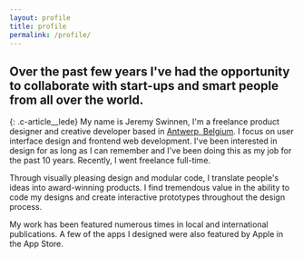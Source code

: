 ```yaml
---
layout: profile
title: profile
permalink: /profile/
---
```

## Over the past few years I've had the opportunity to collaborate with start-ups and smart people from all over the world.
{: .c-article__lede}
My name is Jeremy Swinnen, I'm a freelance product designer and creative developer based in [Antwerp, Belgium](https://goo.gl/maps/igSsnqybjE82). I focus on user interface design and frontend web development. I've been interested in design for as long as I can remember and I've been doing this as my job for the past 10 years. Recently, I went freelance full-time.

Through visually pleasing design and modular code, I translate people's ideas into award-winning products. I find tremendous value in the ability to code my designs and create interactive prototypes throughout the design process.

My work has been featured numerous times in local and international publications. A few of the apps I designed were also featured by Apple in the App Store.
